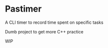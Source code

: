 # Pastimer
A CLI timer to record time spent on specific tasks

Dumb project to get more C++ practice

WIP